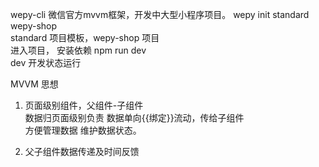 wepy-cli 微信官方mvvm框架，开发中大型小程序项目。 
wepy init standard wepy-shop  
standard 项目模板，wepy-shop 项目  
进入项目， 安装依赖 npm run dev  
dev 开发状态运行  

MVVM 思想 
1. 页面级别组件，父组件-子组件  
    数据归页面级别负责  数据单向{{绑定}}流动，传给子组件  
    方便管理数据 维护数据状态。

2. 父子组件数据传递及时间反馈  
    